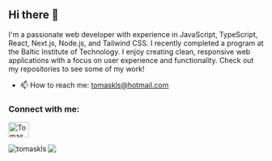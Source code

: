 ## Hi there 👋
I'm a passionate web developer with experience in JavaScript, TypeScript, React, Next.js, Node.js, and Tailwind CSS. I recently completed a program at the Baltic Institute of Technology. I enjoy creating clean, responsive web applications with a focus on user experience and functionality. Check out my repositories to see some of my work!
 - 📫 How to reach me: tomaskls@hotmail.com

<h3 align="left">Connect with me:</h3>
<p align="left">
<a href="https://linkedin.com/in/tomas-kls" target="blank"><img align="center" src="https://raw.githubusercontent.com/rahuldkjain/github-profile-readme-generator/master/src/images/icons/Social/linked-in-alt.svg" alt="Tomas Kls" height="30" width="40" /></a>
</p>

<p><img align="left" src="https://github-readme-stats.vercel.app/api/top-langs?username=tomaskls&show_icons=true&locale=en&layout=compact" alt="tomaskls" /></p>
<p><img align="center" src="https://github-readme-stats.vercel.app/api/top-langs/?username=tomaskls&layout=compact" /></p>
<p><img align="left" src="https://github-profile-trophy.vercel.app/?username=tomaskls /></p>


<!--
**tomaskls/tomaskls** is a ✨ _special_ ✨ repository because its `README.md` (this file) appears on your GitHub profile.

Here are some ideas to get you started:

- 🔭 I’m currently working on ...
- 🌱 I’m currently learning ...
- 👯 I’m looking to collaborate on ...
- 🤔 I’m looking for help with ...
- 💬 Ask me about ...
- 📫 How to reach me: ...
- 😄 Pronouns: ...
- ⚡ Fun fact: ...
-->
